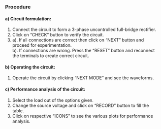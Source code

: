 ### Procedure

#### a) Circuit formulation:<br>
1. Connect the circuit to form a 3-phase uncontrolled full-bridge rectifier.<br>
2. Click on “CHECK” button to verify the circuit.<br>
3. a). If all connections are correct then click on “NEXT” button and proceed for experimentation.<br>
b). If connections are wrong. Press the “RESET” button and reconnect the terminals to create correct circuit.<br>

#### b) Operating the circuit:<br>
1. Operate the circuit by clicking “NEXT MODE” and see the waveforms.<br>

#### c) Performance analysis of the circuit:<br>
1. Select the load out of the options given.<br>
2. Change the source voltage and click on “RECORD” button to fill the table.<br>
3. Click on respective “ICONS” to see the various plots for performance analysis.<br>
